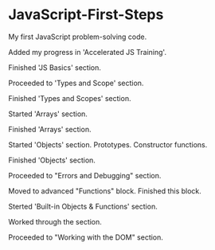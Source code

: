 # JavaScript-First-Steps

My first JavaScript problem-solving code.

Added my progress in 'Accelerated JS Training'.

Finished 'JS Basics' section.

Proceeded to 'Types and Scope' section.

Finished 'Types and Scopes' section.

Started 'Arrays' section.

Finished 'Arrays' section.

Started 'Objects' section. Prototypes. Constructor functions.

Finished 'Objects' section.

Proceeded to "Errors and Debugging" section.

Moved to advanced "Functions" block. Finished this block.

Sterted 'Built-in Objects & Functions' section. 

Worked through the section.

Proceeded to "Working with the DOM" section.
